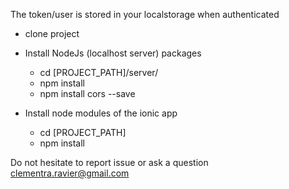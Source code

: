 The token/user is stored in your localstorage when authenticated


* clone project
* Install NodeJs (localhost server) packages
  * cd [PROJECT_PATH]/server/
  * npm install
  * npm install cors --save

* Install node modules of the ionic app
  * cd [PROJECT_PATH]
  * npm install
  
  
Do not hesitate to report issue or ask a question
clementra.ravier@gmail.com
